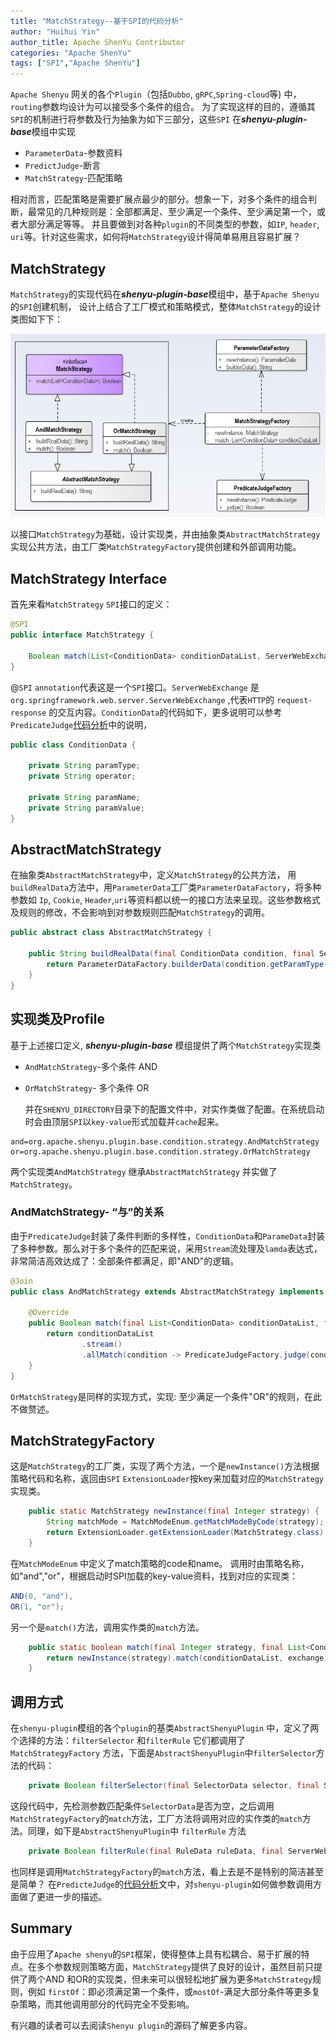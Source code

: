 ```yaml
---
title: "MatchStrategy--基于SPI的代码分析"
author: "Huihui Yin"
author_title: Apache ShenYu Contributor
categories: "Apache ShenYu"
tags: ["SPI","Apache ShenYu"]
---
```


`Apache Shenyu` 网关的各个`Plugin`（包括`Dubbo`, `gRPC`,`Spring-cloud`等) 中，`routing`参数均设计为可以接受多个条件的组合。 为了实现这样的目的，遵循其`SPI`的机制进行将参数及行为抽象为如下三部分，这些`SPI` 在***shenyu-plugin-base***模组中实现

- `ParameterData`-参数资料
- `PredictJudge`-断言
- `MatchStrategy`-匹配策略

相对而言，匹配策略是需要扩展点最少的部分。想象一下，对多个条件的组合判断，最常见的几种规则是：全部都满足、至少满足一个条件、至少满足第一个，或者大部分满足等等。 并且要做到对各种`plugin`的不同类型的参数，如`IP`, `header`, `uri`等。针对这些需求，如何将`MatchStrategy`设计得简单易用且容易扩展？

## MatchStrategy

`MatchStrategy`的实现代码在***shenyu-plugin-base***模组中，基于`Apache Shenyu`的`SPI`创建机制， 设计上结合了工厂模式和策略模式，整体`MatchStrategy`的设计类图如下下：

![MatchStrategy-class-diagram](/img/activities/code-analysis-matchstrategy-spi/MatchStrategy-class-diagram.PNG)

以接口`MatchStrategy`为基础，设计实现类，并由抽象类`AbstractMatchStrategy`实现公共方法，由工厂类`MatchStrategyFactory`提供创建和外部调用功能。

## MatchStrategy Interface

首先来看`MatchStrategy` `SPI`接口的定义：

```java
@SPI
public interface MatchStrategy {

    Boolean match(List<ConditionData> conditionDataList, ServerWebExchange exchange);
}
```

@`SPI` `annotation`代表这是一个`SPI`接口。`ServerWebExchange` 是 `org.springframework.web.server.ServerWebExchange` ,代表`HTTP`的 `request-response`  的交互内容。`ConditionData`的代码如下，更多说明可以参考`PredicateJudge`[代码分析](http://shenyu.apache.org/blog/PredicateJudge-SPI)中的说明，

```java
public class ConditionData {

    private String paramType;
    private String operator;

    private String paramName;
    private String paramValue;
}
```

## AbstractMatchStrategy

在抽象类`AbstractMatchStrategy`中，定义`MatchStrategy`的公共方法， 用`buildRealData`方法中，用`ParameterData`工厂类`ParameterDataFactory`，将多种参数如  `Ip`, `Cookie`, `Header`,`uri`等资料都以统一的接口方法来呈现。这些参数格式及规则的修改，不会影响到对参数规则匹配`MatchStrategy`的调用。

```java
public abstract class AbstractMatchStrategy {

    public String buildRealData(final ConditionData condition, final ServerWebExchange exchange) {
        return ParameterDataFactory.builderData(condition.getParamType(), condition.getParamName(), exchange);
    }
}
```

## 实现类及Profile

基于上述接口定义, ***shenyu-plugin-base*** 模组提供了两个`MatchStrategy`实现类

- `AndMatchStrategy`-多个条件 AND

- `OrMatchStrategy`- 多个条件 OR

  并在`SHENYU_DIRECTORY`目录下的配置文件中，对实作类做了配置。在系统启动时会由顶层`SPI`以`key-value`形式加载并`cache`起来。

```properties
and=org.apache.shenyu.plugin.base.condition.strategy.AndMatchStrategy
or=org.apache.shenyu.plugin.base.condition.strategy.OrMatchStrategy
```

 两个实现类`AndMatchStrategy` 继承`AbstractMatchStrategy` 并实做了`MatchStrategy`。

### AndMatchStrategy-  “与”的关系

  由于`PredicateJudge`封装了条件判断的多样性，`ConditionData`和`ParameData`封装了多种参数。那么对于多个条件的匹配来说，采用`Stream`流处理及`lamda`表达式，非常简洁高效达成了：全部条件都满足，即"AND"的逻辑。

```java
@Join
public class AndMatchStrategy extends AbstractMatchStrategy implements MatchStrategy {

    @Override
    public Boolean match(final List<ConditionData> conditionDataList, final ServerWebExchange exchange) {
        return conditionDataList
                .stream()
                .allMatch(condition -> PredicateJudgeFactory.judge(condition, buildRealData(condition, exchange)));
    }
}
```

`OrMatchStrategy`是同样的实现方式，实现: 至少满足一个条件"OR"的规则，在此不做赘述。

## MatchStrategyFactory

这是`MatchStrategy`的工厂类，实现了两个方法，一个是`newInstance()`方法根据策略代码和名称，返回由`SPI` `ExtensionLoader`按key来加载对应的`MatchStrategy`实现类。

```java
    public static MatchStrategy newInstance(final Integer strategy) {
        String matchMode = MatchModeEnum.getMatchModeByCode(strategy);
        return ExtensionLoader.getExtensionLoader(MatchStrategy.class).getJoin(matchMode);
    }
```

在`MatchModeEnum` 中定义了match策略的code和name。 调用时由策略名称，如"and","or"，根据启动时SPI加载的key-value资料，找到对应的实现类：

```java
AND(0, "and"),  
OR(1, "or");
```

另一个是`match()`方法，调用实作类的`match`方法。

```java
    public static boolean match(final Integer strategy, final List<ConditionData> conditionDataList, final ServerWebExchange exchange) {
        return newInstance(strategy).match(conditionDataList, exchange);
    }
```

## 调用方式

在`shenyu-plugin`模组的各个`plugin`的基类`AbstractShenyuPlugin` 中，定义了两个选择的方法：`filterSelector` 和`filterRule` 它们都调用了`MatchStrategyFactory` 方法，下面是`AbstractShenyuPlugin`中`filterSelector`方法的代码：

```java
    private Boolean filterSelector(final SelectorData selector, final ServerWebExchange exchange) {        if (selector.getType() == SelectorTypeEnum.CUSTOM_FLOW.getCode()) {            if (CollectionUtils.isEmpty(selector.getConditionList())) {                return false;            }            return MatchStrategyFactory.match(selector.getMatchMode(), selector.getConditionList(), exchange);        }        return true;    }
```

这段代码中，先检测参数匹配条件`SelectorData`是否为空，之后调用`MatchStrategyFactory`的`match`方法，工厂方法将调用对应的实作类的`match`方法。同理，如下是`AbstractShenyuPlugin`中 `filterRule` 方法

```java
    private Boolean filterRule(final RuleData ruleData, final ServerWebExchange exchange) {        return ruleData.getEnabled() && MatchStrategyFactory.match(ruleData.getMatchMode(), ruleData.getConditionDataList(), exchange);    }
```

也同样是调用`MatchStrategyFactory`的`match`方法，看上去是不是特别的简洁甚至是简单？ 在`PredicteJudge`的[代码分析](http://shenyu.apache.org/blog/PredicateJudge-SPI)文中，对`shenyu-plugin`如何做参数调用方面做了更进一步的描述。

## Summary

由于应用了`Apache shenyu`的`SPI`框架，使得整体上具有松耦合、易于扩展的特点。在多个参数规则策略方面，`MatchStrategy`提供了良好的设计，虽然目前只提供了两个AND 和OR的实现类，但未来可以很轻松地扩展为更多`MatchStrategy`规则，例如 `firstOf`：即必须满足第一个条件，或`mostOf`-满足大部分条件等更多复杂策略，而其他调用部分的代码完全不受影响。 

有兴趣的读者可以去阅读`Shenyu plugin`的源码了解更多内容。
